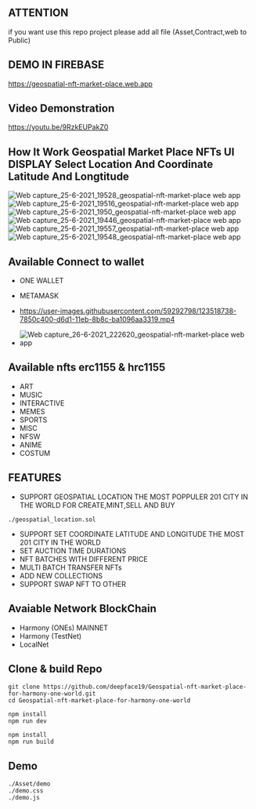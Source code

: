 ## ATTENTION
if you want use this repo project please 
add all file (Asset,Contract,web to Public)

## DEMO IN FIREBASE 
https://geospatial-nft-market-place.web.app

## Video Demonstration
https://youtu.be/9RzkEUPakZ0

## How It Work Geospatial Market Place NFTs UI DISPLAY Select Location And Coordinate Latitude And Longtitude
![Web capture_25-6-2021_19528_geospatial-nft-market-place web app](https://user-images.githubusercontent.com/59292798/123422549-955d9800-d5e8-11eb-8efb-2e5a8824cf9d.jpeg)
![Web capture_25-6-2021_19516_geospatial-nft-market-place web app](https://user-images.githubusercontent.com/59292798/123422559-98f11f00-d5e8-11eb-82f4-2776de6bebee.jpeg)
![Web capture_25-6-2021_1950_geospatial-nft-market-place web app](https://user-images.githubusercontent.com/59292798/123422563-9a224c00-d5e8-11eb-9562-820bab57c66f.jpeg)
![Web capture_25-6-2021_19446_geospatial-nft-market-place web app](https://user-images.githubusercontent.com/59292798/123422566-9abae280-d5e8-11eb-8c74-041c830fdbad.jpeg)
![Web capture_25-6-2021_19557_geospatial-nft-market-place web app](https://user-images.githubusercontent.com/59292798/123422567-9b537900-d5e8-11eb-93ac-00b2d20320ce.jpeg)
![Web capture_25-6-2021_19548_geospatial-nft-market-place web app](https://user-images.githubusercontent.com/59292798/123422571-9bec0f80-d5e8-11eb-97f5-750201fbdd1a.jpeg)


## Available Connect to wallet
- ONE WALLET
- METAMASK

- https://user-images.githubusercontent.com/59292798/123518738-7850c400-d6d1-11eb-8b8c-ba1096aa3319.mp4

- ![Web capture_26-6-2021_222620_geospatial-nft-market-place web app](https://user-images.githubusercontent.com/59292798/123518745-87377680-d6d1-11eb-996e-ce7ac26e33ca.jpeg)


## Available nfts erc1155 & hrc1155
- ART
- MUSIC
- INTERACTIVE
- MEMES
- SPORTS
- MISC
- NFSW
- ANIME
- COSTUM

## FEATURES
- SUPPORT GEOSPATIAL LOCATION THE MOST POPPULER 201 CITY IN THE WORLD FOR CREATE,MINT,SELL AND BUY
``` 
./geospatial_location.sol
```
- SUPPORT SET COORDINATE LATITUDE AND LONGITUDE THE MOST 201 CITY IN THE WORLD
- SET AUCTION TIME DURATIONS
- NFT BATCHES WITH DIFFERENT PRICE
- MULTI BATCH TRANSFER NFTs
- ADD NEW COLLECTIONS
- SUPPORT SWAP NFT TO OTHER 

## Avaiable Network BlockChain
 - Harmony (ONEs) MAINNET
 - Harmony (TestNet)
 - LocalNet

## Clone & build Repo
```
git clone https://github.com/deepface19/Geospatial-nft-market-place-for-harmony-one-world.git
cd Geospatial-nft-market-place-for-harmony-one-world
```
```
npm install
npm run dev
```
```
npm install
npm run build
```
## Demo 
```
./Asset/demo
./demo.css
./demo.js
```
